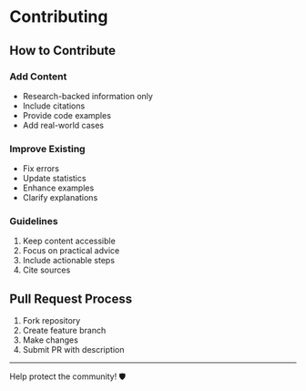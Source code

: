 # Contributing

## How to Contribute

### Add Content
- Research-backed information only
- Include citations
- Provide code examples
- Add real-world cases

### Improve Existing
- Fix errors
- Update statistics
- Enhance examples
- Clarify explanations

### Guidelines
1. Keep content accessible
2. Focus on practical advice
3. Include actionable steps
4. Cite sources

## Pull Request Process

1. Fork repository
2. Create feature branch
3. Make changes
4. Submit PR with description

---

Help protect the community! 🛡️
